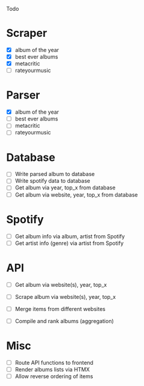 Todo

# Scraper
- [x] album of the year
- [x] best ever albums
- [x] metacritic
- [ ] rateyourmusic

# Parser
- [x] album of the year
- [ ] best ever albums
- [ ] metacritic
- [ ] rateyourmusic

# Database
- [ ] Write parsed album to database
- [ ] Write spotify data to database
- [ ] Get album via year, top_x from database
- [ ] Get album via website, year, top_x from database

# Spotify
- [ ] Get album info via album, artist from Spotify
- [ ] Get artist info (genre) via artist from Spotify

# API
- [ ] Get album via website(s), year, top_x
- [ ] Scrape album via website(s), year, top_x
- [ ] Merge items from different websites
- [ ] Compile and rank albums (aggregation)


# Misc
- [ ] Route API functions to frontend
- [ ] Render albums lists via HTMX
- [ ] Allow reverse ordering of items

